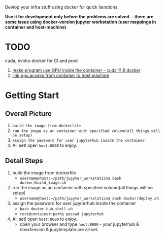 
Devlop your infra stuff using docker for quick iterations.

**Use it for development only before the problems are solved. - there are some issue using docker-version jupyter workstation (user mappings in container and host-machine)**

# TODO

cuda, nvidia-docker for CI and prod

1. [make program use GPU inside the container - cuda 11.8 docker](https://hub.docker.com/layers/nvidia/cuda/11.8.0-devel-ubuntu18.04/images/sha256-4e622acd413ee917b83a75caa01e7c0342336183c993c117b6040e2a538525f8?context=explore)
2. [link gpu access from container to host machine](https://github.com/YLTsai0609/yolov4_gpu_docker)

# Getting Start

## Overall Picture

1. `build the image from dockerfile` 
2. `run the image as an container with specified volumn(all things will be setup)`
3. `assign the password for user jupyterhub inside the container`
4. All set! open `host:8000` to enjoy.

## Detail Steps

1. build the image from dockerfile 
   - `username@host:~/path/jupyter_workstation$ bash docker/build_image.sh`
2. run the image as an container with specified volumn(all things will be setup)
   - `username@host:~/path/jupyter_workstation$ bash docker/deploy.sh`
3. assign the password for user jupyterhub inside the container
   - `bash docker.hub_shell.sh`
   - `root@container:path$ passwd jupyterhub`
4. All set! open `host:8000` to enjoy.
   - open your browser and type `host:8000` - your jupyterhub & nbextension & jupytemplate are all set.  